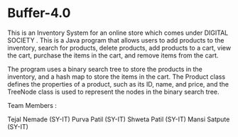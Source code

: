 # Buffer-4.0

This is an Inventory System for an online store which comes under DIGITAL SOCIETY .
This is a Java program that allows users to add products to the inventory, search for products, delete products, add products to a cart, view the cart, purchase the items in the cart, and remove items from the cart.

The program uses a binary search tree to store the products in the inventory, and a hash map to store the items in the cart. The Product class defines the properties of a product, such as its ID, name, and price, and the TreeNode class is used to represent the nodes in the binary search tree.

Team Members :

Tejal Nemade (SY-IT)
Purva Patil (SY-IT)
Shweta Patil (SY-IT)
Mansi Satpute (SY-IT)

